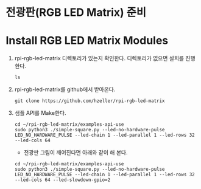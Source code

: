 # 전광판(RGB LED Matrix) 준비

# Install RGB LED Matrix Modules

1. rpi-rgb-led-matrix 디렉토리가 있는지 확인한다. 디렉토리가 없으면 설치를 진행한다.
   <pre><code>ls</code></pre>

2. rpi-rgb-led-matrix를 github에서 받아온다.
   <pre><code>git clone https://github.com/hzeller/rpi-rgb-led-matrix</code></pre>

3. 샘플 API를 Make한다.
   <pre><code>cd ~/rpi-rgb-led-matrix/examples-api-use
   sudo python3 ./simple-square.py --led-no-hardware-pulse LED_NO_HARDWARE_PULSE --led-chain 1 --led-parallel 1 --led-rows 32 --led-cols 64</code></pre>
   
   * 전광판 그림이 깨어진다면 아래와 같이 해 본다.
   <pre><code>cd ~/rpi-rgb-led-matrix/examples-api-use
   sudo python3 ./simple-square.py --led-no-hardware-pulse LED_NO_HARDWARE_PULSE --led-chain 1 --led-parallel 1 --led-rows 32 --led-cols 64 --led-slowdown-gpio=2</code></pre>
